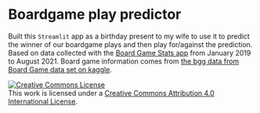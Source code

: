 # Boardgame play predictor

Built this `Streamlit` app as a birthday present to my wife to use it to predict the winner of our boardgame plays and then play for/against the prediction. 
Based on data collected with the [Board Game Stats app](https://www.bgstatsapp.com/) from January 2019 to August 2021. 
Board game information comes from [the bgg data from Board Game data set on kaggle](https://www.kaggle.com/mshepherd/board-games).  

<a rel="license" href="http://creativecommons.org/licenses/by/4.0/"><img alt="Creative Commons License" style="border-width:0" src="https://i.creativecommons.org/l/by/4.0/88x31.png" /></a><br />This work is licensed under a <a rel="license" href="http://creativecommons.org/licenses/by/4.0/">Creative Commons Attribution 4.0 International License</a>.
